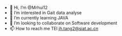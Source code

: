 - 👋 Hi, I’m @Mrhui12
- 👀 I’m interested in Gait data analyse
- 🌱 I’m currently learning JAVA
- 💞️ I’m looking to collaborate on Software development
- 📫 How to reach me  TEl jh.tang2@siat.ac.cn


<!---
Mrhui12/Mrhui12 is a ✨ special ✨ repository because its `README.md` (this file) appears on your GitHub profile.
You can click the Preview link to take a look at your changes.
--->
